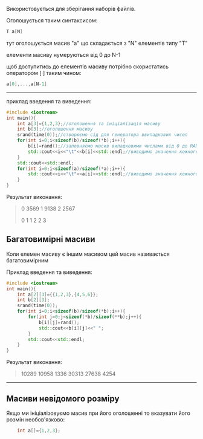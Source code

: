 Використовується для зберігання наборів файлів.

Оголошується таким синтаксисом: 
```c++
T a[N] 
```
тут оголошується масив \"а\" що складається з \"N\" елементів типу \"T\"

елементи масиву нумеруються від 0 до N-1

щоб доступитись до елементів масиву потрібно скористатись оператором \[ ]  таким чином:
```c++
a[0],...,a[N-1]
```

---

приклад введення та виведення:
```c++
#include <iostream>
int main(){
	int a[3]={1,2,3};//оголошення та ініціалізація масиву
	int b[3];//оголошення масиву
	srand(time(0));//створюємо сід для генератора ввипадкових чисел
	for(int i=0;i<sizeof(b)/sizeof(*b);i++){
		b[i]=rand();//заповняємо масив випадковими числами від 0 до RAND_MAX
		std::cout<<i<<"\t"<<b[i]<<std::endl;//виводимо значення кожного елемента масиву b
	}
	std::cout<<std::endl;
	for(int i=0;i<sizeof(a)/sizeof(*a);i++){
		std::cout<<i<<"\t"<<a[i]<<std::endl;//виводимо значення кожного елемента масиву a
	}
}
```

Результат виконання:

>0       3569
>1       9138
>2       2567
>
>0       1
>1       2
>2       3


## Багатовимірні масиви
Коли елемен масиву є іншим масивом цей масив називається багатовимірним

Приклад введення та виведення:
```c++
#include <iostream>
int main(){
	int a[2][3]={{1,2,3},{4,5,6}};
	int b[2][3];
	srand(time(0));
	for(int i=0;i<sizeof(b)/sizeof(*b);i++){
		for(int j=0;j<sizeof(*b)/sizeof(**b);j++){
			b[i][j]=rand();
			std::cout<<b[i][j]<<" ";
		}
		std::cout<<std::endl;
	}
}
```
Результат виконання:
>10289 10958 1336
>30313 27638 4254

---

## Масиви невідомого розміру
Якщо ми ініціалізовуємо масив при його оголошенні то вказувати його розмін необов'язково:
```c++
	int a[]={1,2,3};
```



